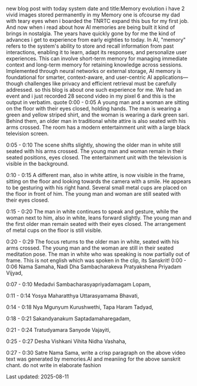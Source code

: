 new blog post with today system date and title:Memory evolution
i have 2 vivid images stored permanently in my Memory one is ofcourse my dad with teary eyes when i boarded the TNRTC expand this bus for my first job. And now when i read about how AI memories are being built it kind of brings in nostalgia. The years have quickly gone by for me the kind of advances i get to experience from early eighties to today. 
In AI, "memory" refers to the system's ability to store and recall information from past interactions, enabling it to learn, adapt its responses, and personalize user experiences. This can involve short-term memory for managing immediate context and long-term memory for retaining knowledge across sessions. Implemented through neural networks or external storage, AI memory is foundational for smarter, context-aware, and user-centric AI applications—though challenges like privacy and efficient retrieval must be carefully addressed.
so this blog is about one such experience for me. We had an event and i just recorded 28 second video in my pixel 6 and this is the output in verbatim.
quote
0:00 - 0:05
A young man and a woman are sitting on the floor with their eyes closed, holding hands. The man is wearing a green and yellow striped shirt, and the woman is wearing a dark green sari. Behind them, an older man in traditional white attire is also seated with his arms crossed. The room has a modern entertainment unit with a large black television screen.

0:05 - 0:10
The scene shifts slightly, showing the older man in white still seated with his arms crossed. The young man and woman remain in their seated positions, eyes closed. The entertainment unit with the television is visible in the background.

0:10 - 0:15
A different man, also in white attire, is now visible in the frame, sitting on the floor and looking towards the camera with a smile. He appears to be gesturing with his right hand. Several small metal cups are placed on the floor in front of him. The young man and woman are still seated with their eyes closed.

0:15 - 0:20
The man in white continues to speak and gesture, while the woman next to him, also in white, leans forward slightly. The young man and the first older man remain seated with their eyes closed. The arrangement of metal cups on the floor is still visible.

0:20 - 0:29
The focus returns to the older man in white, seated with his arms crossed. The young man and the woman are still in their seated meditation pose. The man in white who was speaking is now partially out of frame.
This is not english which was spoken in the clip, its Sanskrit! 
0:00 - 0:06
 Nama Samaha, Nadi Dha Sambacharakeva Pratyakshena Priyadam Vijyad,

0:07 - 0:10
 Medadvi Sambacharasyapriyadamagam Lopam,

0:11 - 0:14
 Yosya Maharatthya Uttarasyamama Bhavati,

0:14 - 0:18
 Nya Mgunyum Kurushwethi, Tapa Haram Tadyad,

0:18 - 0:21
 Sakandyanakum Saptadamaharegadam,

0:21 - 0:24
 Tratudyamara Sanyode Vajayiti,

0:25 - 0:27
 Desha Vishkani Vihita Nidha Vashaha,

0:27 - 0:30
 Satre Nama Sama,
write a crisp paragraph on the above video text was generated by memories.AI and meaniing for the above sanskrit chant. do not write in elaborate fashion










Last updated: 2025-08-11
